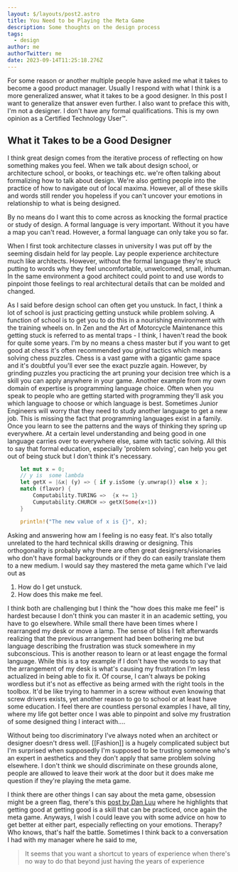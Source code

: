 ```yaml
---
layout: $/layouts/post2.astro
title: You Need to be Playing the Meta Game
description: Some thoughts on the design process
tags:
  - design
author: me
authorTwitter: me
date: 2023-09-14T11:25:18.276Z
---
```


For some reason or another multiple people have asked me what it takes to become a good product manager. Usually I respond with what I think is a more generalized answer, what it takes to be a good designer. In this post I want to generalize that answer even further. I also want to preface this with, I'm not a designer. I don't have any formal qualifications. This is my own opinion as a Certified Technology User™.

## What it Takes to be a Good Designer

I think great design comes from the iterative process of reflecting on how something makes you feel. When we talk about design school, or architecture school, or books, or teachings etc. we're often talking about formalizing how to talk about design. We're also getting people into the practice of how to navigate out of local maxima. However, all of these skills and words still render you hopeless if you can't uncover your emotions in relationship to what is being designed.

By no means do I want this to come across as knocking the formal practice or study of design. A formal language is very important. Without it you have a map you can't read. However, a formal language can only take you so far.

When I first took architecture classes in university I was put off by the seeming disdain held for lay people. Lay people experience architecture much like architects. However, without the formal language they're stuck putting to words why they feel uncomfortable, unwelcomed, small, inhuman. In the same environment a good architect could point to and use words to pinpoint those feelings to real architectural details that can be molded and changed.

As I said before design school can often get you unstuck. In fact, I think a lot of school is just practicing getting unstuck while problem solving.  A function of school is to get you to do this in a nourishing environment with the training wheels on. In Zen and the Art of Motorcycle Maintenance this getting stuck is referred to as mental traps - I think, I haven't read the book for quite some years. I'm by no means a chess master but if you want to get good at chess it's often recommended you *grind* tactics which means solving chess puzzles. Chess is a vast game with a gigantic game space and it's doubtful you'll ever see the exact puzzle again. However, by grinding puzzles you practicing the art pruning your decision tree which is a skill you can apply anywhere in your game. Another example from my own domain of expertise is programming language choice. Often when you speak to people who are getting started with programming they'll ask you which language to choose or which language is best. Sometimes Junior Engineers will worry that they need to study another language to get a new job. This is missing the fact that programming languages exist in a family. Once you learn to see the patterns and the ways of thinking they spring up everywhere. At a certain level understanding and being good in one language carries over to everywhere else, same with  tactic solving. All this to say that formal education, especially 'problem solving', can help you get out of being stuck but I don't think it's necessary.


```rust
    let mut x = 0;
    // y is  some lambda
    let getX = |&x| (y) => { if y.isSome {y.unwrap()} else x };
    match (flavor) {
        Computability.TURING =>  {x += 1}
        Cumputability.CHURCH => getX(Some(x+1))
    }

    println!("The new value of x is {}", x);
```

Asking and answering how am I feeling is no easy feat. It's also totally unrelated to the hard technical skills drawing or designing. This orthogonality is probably why there are often great designers/visionaries who don't have formal backgrounds or if they do can easily translate them to a new medium. I would say they mastered the meta game which I've laid out as

1. How do I get unstuck.
2. How does this make me feel.

I think both are challenging but I think the "how does this make me feel" is hardest because I don't think you can master it in an academic setting, you have to go elsewhere.  While small there have been times where I rearranged my desk or move a lamp. The sense of bliss I felt afterwards realizing that the previous arrangement had been bothering me but language describing the frustration was stuck somewhere in my subconscious.  This is another reason to learn or at least engage the formal language. While this is a toy example if I don't have the words to say that the arrangement of my desk is what's causing my frustration I'm less actualized in being able to fix it. Of course, I can't always be poking wordless but it's not as effective as being armed with the right tools in the toolbox. It'd be like trying to hammer in a screw without even knowing that screw drivers exists, yet another reason to go to school or at least have some education. I feel there are countless personal examples I have, all tiny, where my life got better once I was able to pinpoint and solve my frustration of some designed thing I interact with....

Without being too discriminatory I've always noted when an architect or designer doesn't dress well. [[Fashion]] is a hugely complicated subject but I'm surprised when supposedly I'm supposed to be trusting someone who's an expert in aesthetics and they don't apply that same problem solving elsewhere. I don't think we should discriminate on these grounds alone, people are allowed to leave their work at the door but it does make me question if they're playing the meta game.

I think there are other things I can say about the meta game, obsession might be a green flag, there's this [post by Dan Luu](https://danluu.com/p95-skill/) where he highlights that getting good at getting good is a skill that can be practiced, once again the meta game. Anyways, I wish I could leave you with some advice on how to get better at either part, especially reflecting on your emotions. Therapy? Who knows, that's half the battle. Sometimes I think back to a conversation I had with my manager where he said to me,

> It seems that you want a shortcut to years of experience when there's no way to do that beyond just having the years of experience
